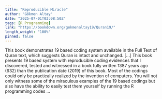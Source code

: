 ```yaml
---
title: "Reproducible Miracle"
author: "Gökmen Altay"
date: "2025-07-01T03:08:50Z"
tags: [R Programming]
link: "https://bookdown.org/gokmenaltay19/Quran19/"
length_weight: "100%"
pinned: false
---
```


This book demonstrates 19 based coding system available in the Full Text of Quran text, which suggests Quran is intact and unchanged. [...] This book presents 19 based system with reproducible coding evidences that I discovered, tested and witnessed in a book fully written 1387 years ago (632) than the publication date (2019) of this book. Most of the codings could only be practically realized by the invention of computers. You will not only witness some of the miraculous examples of the 19 based codings but also have the ability to easily test them yourself by running the R programming codes  ...
